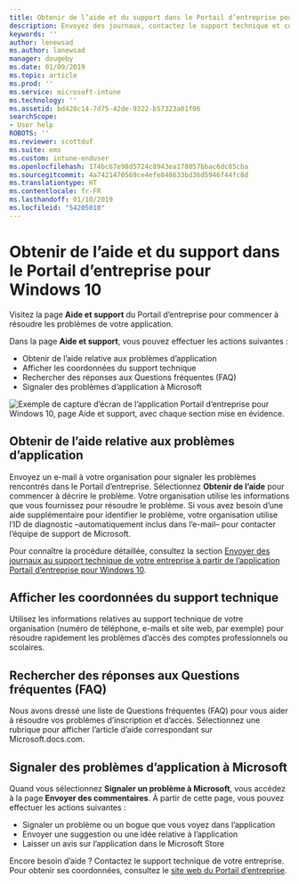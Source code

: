```yaml
---
title: Obtenir de l’aide et du support dans le Portail d’entreprise pour Windows 10 | Microsoft Docs
description: Envoyez des journaux, contactez le support technique et consultez les Questions fréquentes (FAQ) dans la page Aide et support du Portail d’entreprise.
keywords: ''
author: lenewsad
ms.author: lanewsad
manager: dougeby
ms.date: 01/09/2019
ms.topic: article
ms.prod: ''
ms.service: microsoft-intune
ms.technology: ''
ms.assetid: bd428c14-7d75-42de-9322-b57323a01f06
searchScope:
- User help
ROBOTS: ''
ms.reviewer: scottduf
ms.suite: ems
ms.custom: intune-enduser
ms.openlocfilehash: 174bc67e98d5724c8943ea178057bbac6dc85cba
ms.sourcegitcommit: 4a7421470569ce4efe848633bd36d5946f44fc8d
ms.translationtype: HT
ms.contentlocale: fr-FR
ms.lasthandoff: 01/10/2019
ms.locfileid: "54205010"
---
```

# <a name="get-help-and-support-in-company-portal-for-windows-10"></a>Obtenir de l’aide et du support dans le Portail d’entreprise pour Windows 10

Visitez la page **Aide et support** du Portail d’entreprise pour commencer à résoudre les problèmes de votre application.   

Dans la page **Aide et support**, vous pouvez effectuer les actions suivantes :  

* Obtenir de l’aide relative aux problèmes d’application
* Afficher les coordonnées du support technique
* Rechercher des réponses aux Questions fréquentes (FAQ) 
* Signaler des problèmes d’application à Microsoft

![Exemple de capture d’écran de l’application Portail d’entreprise pour Windows 10, page Aide et support, avec chaque section mise en évidence.](./media/1812_UCP_Help_Support_sections.png)  

## <a name="get-help-with-app-problems"></a>Obtenir de l’aide relative aux problèmes d’application

Envoyez un e-mail à votre organisation pour signaler les problèmes rencontrés dans le Portail d’entreprise. Sélectionnez **Obtenir de l’aide** pour commencer à décrire le problème. Votre organisation utilise les informations que vous fournissez pour résoudre le problème. Si vous avez besoin d’une aide supplémentaire pour identifier le problème, votre organisation utilise l’ID de diagnostic &ndash;automatiquement inclus dans l’e-mail&ndash; pour contacter l’équipe de support de Microsoft.  

Pour connaître la procédure détaillée, consultez la section [Envoyer des journaux au support technique de votre entreprise à partir de l’application Portail d’entreprise pour Windows 10](send-logs-to-your-it-admin-cp-windows.md).  

## <a name="view-helpdesk-contact-details"></a>Afficher les coordonnées du support technique  
Utilisez les informations relatives au support technique de votre organisation (numéro de téléphone, e-mails et site web, par exemple) pour résoudre rapidement les problèmes d’accès des comptes professionnels ou scolaires.  

## <a name="find-answers-to-frequently-asked-questions"></a>Rechercher des réponses aux Questions fréquentes (FAQ)  
Nous avons dressé une liste de Questions fréquentes (FAQ) pour vous aider à résoudre vos problèmes d’inscription et d’accès. Sélectionnez une rubrique pour afficher l’article d’aide correspondant sur Microsoft.docs.com.  

## <a name="report-app-problems-to-microsoft"></a>Signaler des problèmes d’application à Microsoft  
Quand vous sélectionnez **Signaler un problème à Microsoft**, vous accédez à la page **Envoyer des commentaires**. À partir de cette page, vous pouvez effectuer les actions suivantes :

* Signaler un problème ou un bogue que vous voyez dans l’application  
* Envoyer une suggestion ou une idée relative à l’application  
* Laisser un avis sur l’application dans le Microsoft Store   


Encore besoin d’aide ? Contactez le support technique de votre entreprise. Pour obtenir ses coordonnées, consultez le [site web du Portail d’entreprise](https://go.microsoft.com/fwlink/?linkid=2010980).
